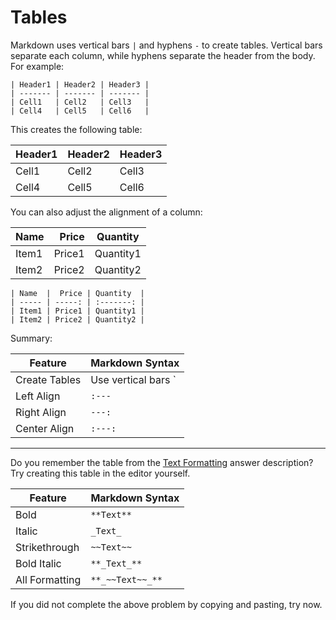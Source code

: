 # Tables

Markdown uses vertical bars `|` and hyphens `-` to create tables. Vertical bars separate each column, while hyphens
separate the header from the body. For example:

```
| Header1 | Header2 | Header3 |
| ------- | ------- | ------- |
| Cell1   | Cell2   | Cell3   |
| Cell4   | Cell5   | Cell6   |
```

This creates the following table:

| Header1 | Header2 | Header3 |
|---------|---------|---------|
| Cell1   | Cell2   | Cell3   |
| Cell4   | Cell5   | Cell6   |

You can also adjust the alignment of a column:

| Name  |  Price | Quantity  |
|-------|-------:|:---------:|
| Item1 | Price1 | Quantity1 |
| Item2 | Price2 | Quantity2 |

```
| Name  |  Price | Quantity  |
| ----- | -----: | :-------: |
| Item1 | Price1 | Quantity1 |
| Item2 | Price2 | Quantity2 |
```

Summary:

| Feature       | Markdown Syntax    |
|---------------|--------------------|
| Create Tables | Use vertical bars `|` and hyphens `-` |
| Left Align    | `:---`             |
| Right Align   | `---:`             |
| Center Align  | `:---:`            |

---

Do you remember the table from the [Text Formatting](#step2) answer description? Try creating this table in the editor
yourself.

| Feature        | Markdown Syntax  |
|----------------|------------------|
| Bold           | `**Text**`       |
| Italic         | `_Text_`         |
| Strikethrough  | `~~Text~~`       |
| Bold Italic    | `**_Text_**`     |
| All Formatting | `**_~~Text~~_**` |

If you did not complete the above problem by copying and pasting, try now.
